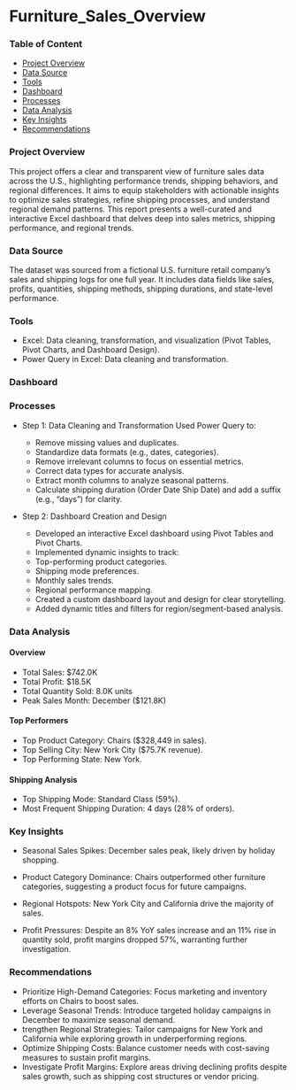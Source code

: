 # Furniture_Sales_Overview
### Table of Content 
- [Project Overview](project-overview)
- [Data Source](data-source)
- [Tools](tools)
- [Dashboard](dashboard)
- [Processes](processes)
- [Data Analysis](data-analysis)
- [Key Insights](key-insights)
- [Recommendations](Recommendations)

### Project Overview
This project offers a clear and transparent view of furniture sales data across the U.S., highlighting performance trends, shipping behaviors, and regional differences. It aims to equip stakeholders with actionable insights to optimize sales strategies, refine shipping processes, and understand regional demand patterns. This report presents a well-curated and interactive Excel dashboard that delves deep into sales metrics, shipping performance, and regional trends.

### Data Source
The dataset was sourced from a fictional U.S. furniture retail company’s sales and shipping logs for one full year. It includes data fields like sales, profits, quantities, shipping methods, shipping durations, and state-level performance.

### Tools
- Excel: Data cleaning, transformation, and visualization (Pivot Tables, Pivot Charts, and Dashboard Design).
- Power Query in Excel: Data cleaning and transformation.

### Dashboard

### Processes
- Step 1: Data Cleaning and Transformation
Used Power Query to:
  - Remove missing values and duplicates.
  - Standardize data formats (e.g., dates, categories).
  - Remove irrelevant columns to focus on essential metrics.
  - Correct data types for accurate analysis.
  - Extract month columns to analyze seasonal patterns.
  - Calculate shipping duration (Order Date Ship Date) and add a suffix (e.g., “days”) for clarity.

- Step 2: Dashboard Creation and Design
   - Developed an interactive Excel dashboard using Pivot Tables and Pivot Charts.
   - Implemented dynamic insights to track:
   - Top-performing product categories.
   - Shipping mode preferences.
   - Monthly sales trends.
   - Regional performance mapping.
   - Created a custom dashboard layout and design for clear storytelling.
  - Added dynamic titles and filters for region/segment-based analysis.

### Data Analysis
#### Overview
- Total Sales: $742.0K
- Total Profit: $18.5K
- Total Quantity Sold: 8.0K units
- Peak Sales Month: December ($121.8K)

#### Top Performers
- Top Product Category: Chairs ($328,449 in sales).
- Top Selling City: New York City ($75.7K revenue).
- Top Performing State: New York.

#### Shipping Analysis
- Top Shipping Mode: Standard Class (59%).
- Most Frequent Shipping Duration: 4 days (28% of orders).

 ### Key Insights
- Seasonal Sales Spikes: December sales peak, likely driven by holiday shopping.

- Product Category Dominance: Chairs outperformed other furniture categories, suggesting a product focus for future campaigns.

- Regional Hotspots: New York City and California drive the majority of sales.

- Profit Pressures: Despite an 8% YoY sales increase and an 11% rise in quantity sold, profit margins dropped 57%, warranting further investigation.

### Recommendations
- Prioritize High-Demand Categories: Focus marketing and inventory efforts on Chairs to boost sales.
- Leverage Seasonal Trends: Introduce targeted holiday campaigns in December to maximize seasonal demand.
-  trengthen Regional Strategies: Tailor campaigns for New York and California while exploring growth in underperforming regions.
- Optimize Shipping Costs: Balance customer needs with cost-saving measures to sustain profit margins.
 - Investigate Profit Margins: Explore areas driving declining profits despite sales growth, such as shipping cost structures or vendor pricing.

